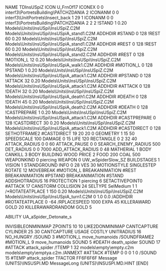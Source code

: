 NAME TDInsUSpiZ
ICON U_FrnOf17
ICONEX 0 0 interf3\PortretsBuilding\PATCHZDANIA 2
ICONANM 0 0 interf3\UnitPortrets\Insect_back 1 29 1
ICONANM 0 0 interf3\PortretsBuilding\PATCHZDANIA 2 2 2
!STAND          1 0.20 Models\Units\InsUSpi\InsUSpiZ.C2M Models\Units\InsUSpi\InsUSpiA_stand1.C2M
ADDHDIR #STAND 0 128
!REST          60 0.20 Models\Units\InsUSpi\InsUSpiZ.C2M Models\Units\InsUSpi\InsUSpiA_stand1.C2M
ADDHDIR #REST 0 128
!REST          60 0.20 Models\Units\InsUSpi\InsUSpiZ.C2M Models\Units\InsUSpi\InsUSpiA_stand2.C2M
ADDHDIR #REST 0 128
!MOTION_L      12 0.20 Models\Units\InsUSpi\InsUSpiZ.C2M Models\Units\InsUSpi\InsUSpiA_walk1.C2M
ADDHDIR #MOTION_L 0 128
!PSTAND        1  0.20 Models\Units\InsUSpi\InsUSpiZ.C2M Models\Units\InsUSpi\InsUSpiA_attack1.C2M
ADDHDIR #PSTAND 0 128 
!ATTACK        32 0.20 Models\Units\InsUSpi\InsUSpiZ.C2M Models\Units\InsUSpi\InsUSpiA_attack1.C2M
ADDHDIR #ATTACK 0 128
!DEATH         32 0.20 Models\Units\InsUSpi\InsUSpiZ.C2M Models\Units\InsUSpi\InsUSpiA_death1.C2M
ADDHDIR #DEATH 0 128
!DEATH         45 0.20 Models\Units\InsUSpi\InsUSpiZ.C2M Models\Units\InsUSpi\InsUSpiA_death2.C2M
ADDHDIR #DEATH 0 128
!CASTPREPARE  1 0.20 Models\Units\InsUSpi\InsUSpiZ.C2M Models\Units\InsUSpi\InsUSpiA_attack1.C2M
ADDHDIR #CASTPREPARE 0 128
!CASTDIRECT   30 0.20 Models\Units\InsUSpi\InsUSpiZ.C2M Models\Units\InsUSpi\InsUSpiA_attack1.C2M
ADDHDIR #CASTDIRECT 0 128
SETHOTFRAME2 #CASTDIRECT 19 20 20 0
GEOMETRY 1 15 50
SPEEDSCALE 100
DAMAGE   0 15
LIFE     120
RECTANGLE 0 2 32 40
ATTACK_RADIUS 0 0 60
ATTACK_PAUSE 0 0
SEARCH_ENEMY_RADIUS 500
DET_RADIUS 0 0 7000
ADD_ATTACK_RADIUS 0 48
MATHERIAL 1 BODY
CANKILL 3 BODY BUILDING WOOD 
PRICE 2 FOOD 200 COAL 500
WEAPONKIND 0 piercing
WEAPON 0 UW_wSpiderSlow_SZ
BUILDSTAGES 1
VISION 1
STANDGROUND
INFO 0 28
VES 30
MOTIONSTYLE SINGLESTEP
ROTATE 12
MOVEBREAK #MOTION_L
BREAKANIMATION #REST
BREAKANIMATION #PSTAND
BREAKANIMATION #STAND
ADDSHOTRADIUS 16
PROTECTION 1 piercing 6
SETACTIVEPOINT0 #ATTACK 17
CANSTORM
COLLISION 24
SELTYPE SelMedium 1 1
/*ROTATEATPLACE      1 150 0.20 Models\Units\InsUSpi\InsUSpiZ.C2M Models\Units\InsUSpi\InsUSpiA_turn1.C2M 0 1.0 0.0
/ADDHDIR #ROTATEATPLACE 0 -64
/RPLACESPEED         1000
EXPA 			45
KILLERAWARD             GOLD 20
KILLERAWARDRANDOM       GOLD 5

ABILITY UA_aSpider_Detonate_s

INVISIBLEONMINIMAP
ZPOINTS 10 10
LIKE2DONMINIMAP
CANTCAPTURE
CYLINDER 25 30
CANTCAPTURE
USAGE COSTLY
UNITRADIUS 16
NO_HUNGRY
/SOUND 3 #MOTION_L move_humanoids
/SOUNDFRAME2 #MOTION_L 9 move_humanoids
SOUND 5 #DEATH death_spider
SOUND 17 #ATTACK attack_spider
/!TEMP  1 32 models\empty\empty.c2m models\empty\emptya.c2m
/ANMEXT #ATTACK #TEMP 0 0 0 1 0
/SOUND 15 #TEMP attack_spider
TFACTOR FF6F6F6F
Message (UNITS)\INSUSPI.MD
MessageLong (UNITS)\INSUSPI.MD.HINT
[END]
